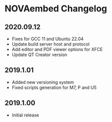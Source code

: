 # NOVAembed Changelog

## 2020.09.12

- Fixes for GCC 11 and Ubuntu 22.04
- Update build server host and protocol
- Add editor and PDF viewer options for XFCE
- Update QT Creator version

## 2019.1.01

- Added new versioning system
- Fixed scripts generation for M7, P and U5

## 2019.1.00

- Initial release
